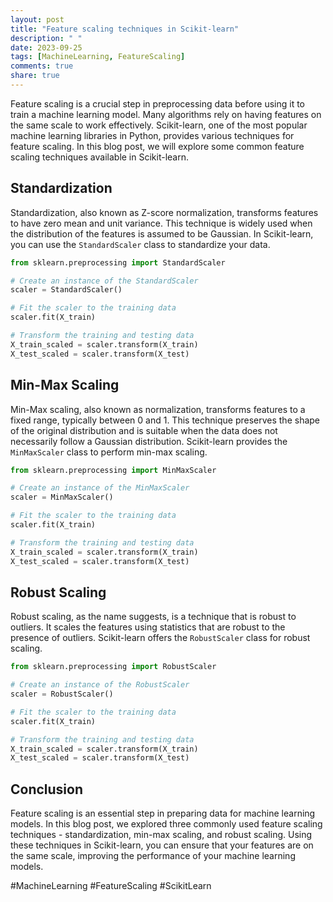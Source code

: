 ```yaml
---
layout: post
title: "Feature scaling techniques in Scikit-learn"
description: " "
date: 2023-09-25
tags: [MachineLearning, FeatureScaling]
comments: true
share: true
---
```


Feature scaling is a crucial step in preprocessing data before using it to train a machine learning model. Many algorithms rely on having features on the same scale to work effectively. Scikit-learn, one of the most popular machine learning libraries in Python, provides various techniques for feature scaling. In this blog post, we will explore some common feature scaling techniques available in Scikit-learn.

## Standardization
Standardization, also known as Z-score normalization, transforms features to have zero mean and unit variance. This technique is widely used when the distribution of the features is assumed to be Gaussian. In Scikit-learn, you can use the `StandardScaler` class to standardize your data.

```python
from sklearn.preprocessing import StandardScaler

# Create an instance of the StandardScaler
scaler = StandardScaler()

# Fit the scaler to the training data
scaler.fit(X_train)

# Transform the training and testing data
X_train_scaled = scaler.transform(X_train)
X_test_scaled = scaler.transform(X_test)
```

## Min-Max Scaling
Min-Max scaling, also known as normalization, transforms features to a fixed range, typically between 0 and 1. This technique preserves the shape of the original distribution and is suitable when the data does not necessarily follow a Gaussian distribution. Scikit-learn provides the `MinMaxScaler` class to perform min-max scaling.

```python
from sklearn.preprocessing import MinMaxScaler

# Create an instance of the MinMaxScaler
scaler = MinMaxScaler()

# Fit the scaler to the training data
scaler.fit(X_train)

# Transform the training and testing data
X_train_scaled = scaler.transform(X_train)
X_test_scaled = scaler.transform(X_test)
```

## Robust Scaling
Robust scaling, as the name suggests, is a technique that is robust to outliers. It scales the features using statistics that are robust to the presence of outliers. Scikit-learn offers the `RobustScaler` class for robust scaling.

```python
from sklearn.preprocessing import RobustScaler

# Create an instance of the RobustScaler
scaler = RobustScaler()

# Fit the scaler to the training data
scaler.fit(X_train)

# Transform the training and testing data
X_train_scaled = scaler.transform(X_train)
X_test_scaled = scaler.transform(X_test)
```

## Conclusion
Feature scaling is an essential step in preparing data for machine learning models. In this blog post, we explored three commonly used feature scaling techniques - standardization, min-max scaling, and robust scaling. Using these techniques in Scikit-learn, you can ensure that your features are on the same scale, improving the performance of your machine learning models.

#MachineLearning #FeatureScaling #ScikitLearn
